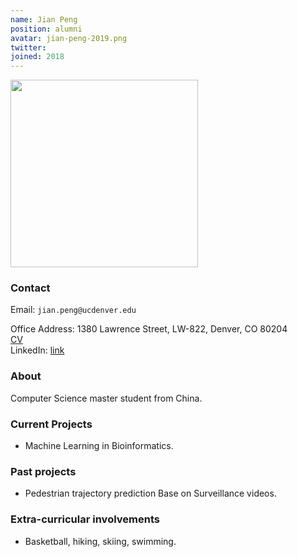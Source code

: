 ```yaml
---
name: Jian Peng 
position: alumni
avatar: jian-peng-2019.png
twitter:
joined: 2018
---
```


<img width="300" src="{{site.baseurl}}/images/people/{{page.avatar}}" data-action="zoom">

### Contact

Email: `jian.peng@ucdenver.edu`<br>

Office Address: 1380 Lawrence Street, LW-822, Denver, CO 80204<br>
<a href="https://drive.google.com/file/d/10t5aT067uo7ksOvmEb1iqdRwyUgdu60-/view?usp=drivesdk"> CV</a><br>
LinkedIn: <a href="https://www.linkedin.com/in/jian-peng-02a8b2159/">link</a>
### About
Computer Science master student from China.

### Current Projects
- Machine Learning in Bioinformatics.

### Past projects
- Pedestrian trajectory prediction Base on Surveillance videos.

### Extra-curricular involvements
- Basketball, hiking, skiing, swimming.
